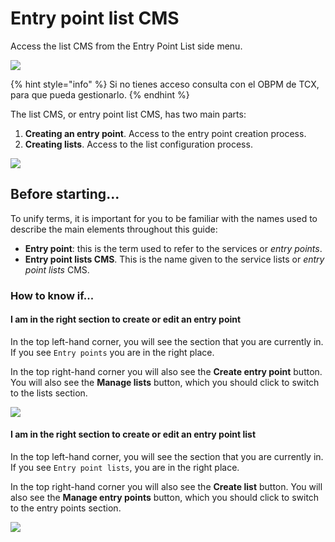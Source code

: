 # Entry point list CMS

Access the list CMS from the Entry Point List side menu.

![](.gitbook/assets/entrypoint_list_menu_lateral.png)

{% hint style="info" %} Si no tienes acceso consulta con el OBPM de TCX, para que pueda gestionarlo. {% endhint %}

The list CMS, or entry point list CMS, has two main parts:

1. **Creating an entry point**. Access to the entry point creation process.
2. **Creating lists**. Access to the list configuration process.

![](.gitbook/assets/entrypoint_list_entrypoint.gif)

## Before starting...

To unify terms, it is important for you to be familiar with the names used to describe the main elements throughout this guide:

- **Entry point**: this is the term used to refer to the services or *entry points*.
- **Entry point lists CMS**. This is the name given to the service lists or *entry point lists* CMS.

### How to know if...

#### I am in the right section to create or edit an entry point

In the top left-hand corner, you will see the section that you are currently in. If you see `Entry points` you are in the right place.

In the top right-hand corner you will also see the **Create entry point** button. You will also see the **Manage lists** button, which you should click to switch to the lists section.

![](.gitbook/assets/seccion_entrypoints.png)

#### I am in the right section to create or edit an entry point list

In the top left-hand corner, you will see the section that you are currently in. If you see `Entry point lists`, you are in the right place.

In the top right-hand corner you will also see the **Create list** button. You will also see the **Manage entry points** button, which you should click to switch to the entry points section.

![](.gitbook/assets/seccion_listas.png)
